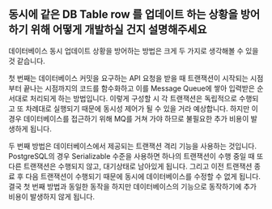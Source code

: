 ## 동시에 같은 DB Table row 를 업데이트 하는 상황을 방어하기 위해 어떻게 개발하실 건지 설명해주세요
데이터베이스 동시 업데이트 상황을 방어하는 방법은 크게 두 가지로 생각해볼 수 있을 것 같습니다.

첫 번째는 데이터베이스 커밋을 요구하는 API 요청을 받을 때 트랜잭션이 시작되는 시점부터 끝나는 시점까지의 코드를 함수화하고 이를 Message Queue에 쌓아 입력받은 순서대로 처리되게 하는 방법입니다. 이렇게 구성할 시 각 트랜잭션은 독립적으로 수행되고 또 차례대로 실행되기 때문에 동시성 제어가 될 수 있을 거라 예상합니다. 하지만 이 경우 데이터베이스를 접근하기 위해 MQ를 거쳐 가야 하므로 불필요한 추가 비용이 발생하게 됩니다.

두 번째 방법은 데이터베이스에서 제공되는 트랜잭션 격리 기능을 사용하는 것입니다. PostgreSQL의 경우 Serializable 수준을 사용하면 하나의 트랜잭션이 수행 중일 때 또 다른 트랜잭션은 수행되지 않고, 대기상태로 남아있게 됩니다. 그리고 이전 트랜잭션 종료 후 다음 트랜잭션이 수행되기 때문에 동시에 데이터베이스를 수정할 수 없게 됩니다. 결국 첫 번째 방법과 동일한 동작을 하지만 데이터베이스의 기능으로 동작하기에 추가 비용이 발생하지 않게 됩니다.
